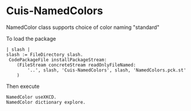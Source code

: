Cuis-NamedColors
================

NamedColor class supports choice of color naming "standard"

To load the package

    | slash |
    slash := FileDirectory slash.
     CodePackageFile installPackageStream:
        (FileStream concreteStream readOnlyFileNamed: 
            '..', slash, 'Cuis-NamedColors', slash, 'NamedColors.pck.st'
        )

Then execute

	NamedColor useXKCD.
	NamedColor dictionary explore.
